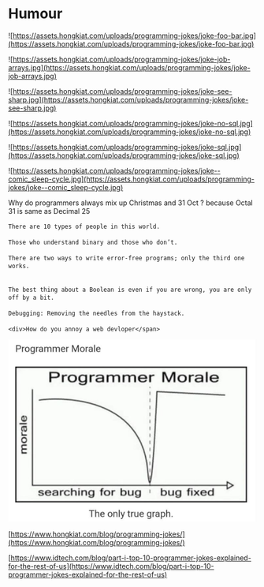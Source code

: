 # Humour

![https://assets.hongkiat.com/uploads/programming-jokes/joke-foo-bar.jpg](https://assets.hongkiat.com/uploads/programming-jokes/joke-foo-bar.jpg)

![https://assets.hongkiat.com/uploads/programming-jokes/joke-job-arrays.jpg](https://assets.hongkiat.com/uploads/programming-jokes/joke-job-arrays.jpg)

![https://assets.hongkiat.com/uploads/programming-jokes/joke-see-sharp.jpg](https://assets.hongkiat.com/uploads/programming-jokes/joke-see-sharp.jpg)

![https://assets.hongkiat.com/uploads/programming-jokes/joke-no-sql.jpg](https://assets.hongkiat.com/uploads/programming-jokes/joke-no-sql.jpg)

![https://assets.hongkiat.com/uploads/programming-jokes/joke-sql.jpg](https://assets.hongkiat.com/uploads/programming-jokes/joke-sql.jpg)

![https://assets.hongkiat.com/uploads/programming-jokes/joke--comic_sleep-cycle.jpg](https://assets.hongkiat.com/uploads/programming-jokes/joke--comic_sleep-cycle.jpg)

Why do programmers always mix up Christmas and 31 Oct ? because  Octal 31 is same as Decimal 25  

    There are 10 types of people in this world. 
    
    Those who understand binary and those who don’t.

    There are two ways to write error-free programs; only the third one works.

    
    The best thing about a Boolean is even if you are wrong, you are only off by a bit.

    Debugging: Removing the needles from the haystack.

    <div>How do you annoy a web devloper</span>

![Humour/Untitled.png](Humour/Untitled.png)

[https://www.hongkiat.com/blog/programming-jokes/](https://www.hongkiat.com/blog/programming-jokes/)

[https://www.idtech.com/blog/part-i-top-10-programmer-jokes-explained-for-the-rest-of-us](https://www.idtech.com/blog/part-i-top-10-programmer-jokes-explained-for-the-rest-of-us)